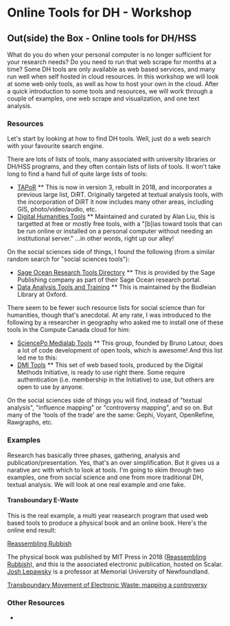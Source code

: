 # Online Tools for DH - Workshop

## Out(side) the Box - Online tools for DH/HSS

What do you do when your personal computer is no longer sufficient for your research needs? Do you need to run that web scrape for months at a time? Some DH tools are only available as web based services, and many run well when self hosted in cloud resources. In this workshop we will look at some web only tools, as well as how to host your own in the cloud. After a quick introduction to some tools and resources, we will work through a couple of examples, one web scrape and visualization, and one text analysis.

### Resources

Let's start by looking at how to find DH tools. Well, just do a web search with your favourite search engine.

There are lots of lists of tools, many associated with university libraries or DH/HSS programs, and they often contain lists of lists of tools. It won't take long to find a hand full of quite large lists of tools:

* [TAPoR](http://tapor.ca/)
** This is now in version 3, rebuilt in 2018, and incorporates a previous large list, DiRT. Originally targeted at textual analysis tools, with the incorporation of DiRT it now includes many other areas, including GIS, photo/video/audio, etc.
* [Digital Humanities Tools](http://dhresourcesforprojectbuilding.pbworks.com/w/page/69244319/Digital%20Humanities%20Tools)
** Maintained and curated by Alan Liu, this is targetted at free or mostly free tools, with a "[b]ias toward tools that can be run online or installed on a personal computer without needing an institutional server." ...in other words, right up our alley!

On the social sciences side of things, I found the following (from a similar random search for "social sciences tools"):

* [Sage Ocean Research Tools Directory](https://ocean.sagepub.com/research-tools-directory)
**  This is provided by the Sage Publishing company as part of their Sage Ocean research portal.
* [Data Analysis Tools and Training](https://ox.libguides.com/c.php?g=422947&p=2888387)
** This is maintained by the Bodleian Library at Oxford.

There seem to be fewer such resource lists for social science than for humanities, though that's anecdotal. At any rate, I was introduced to the following by a researcher in geography who asked me to install one of these tools in the Compute Canada cloud for him:

* [SciencePo Medialab Tools](https://medialab.sciencespo.fr/en/tools/)
** This group, founded by Bruno Latour, does a lot of code development of open tools, which is awesome! And this list led me to this:
* [DMI Tools](https://wiki.digitalmethods.net/Dmi/ToolDatabase)
** This set of web based tools, produced by the Digital Methods Initiative, is ready to use right there. Some require authentication (i.e. membership in the Initiative) to use, but others are open to use by anyone.

On the social sciences side of things you will find, instead of "textual analysis", "influence mapping" or "controversy mapping", and so on. But many of the 'tools of the trade' are the same: Gephi, Voyant, OpenRefine, Rawgraphs, etc.

### Examples

Research has basically three phases, gathering, analysis and publication/presentation. Yes, that's an over simplification. But it gives us a narative arc with which to look at tools. I'm going to skim through two examples, one from social science and one from more traditional DH, textual analysis. We will look at one real example and one fake.

#### Transboundary E-Waste

This is the real example, a multi year reasearch program that used web based tools to produce a physical book and an online book. Here's the online end result:

[Reassembling Rubbish](https://scalar.usc.edu/works/reassembling-rubbish/index)

The physical book was published by MIT Press in 2018 ([Reassembling Rubbish](https://mitpress.mit.edu/books/reassembling-rubbish)), and this is the associated electronic publication, hosted on Scalar. [Josh Lepawsky](https://www.mun.ca/geog/people/faculty/jlepawsky.php) is a professor at Memorial University of Newfoundland.

[Transboundary Movement of Electronic Waste: mapping a controversy](https://scalar.usc.edu/works/transboundary-e-waste/index)

### Other Resources

* 
